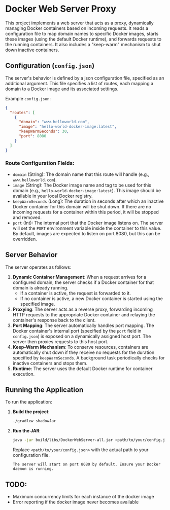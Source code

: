 # Docker Web Server Proxy

This project implements a web server that acts as a proxy, dynamically managing Docker containers based on incoming requests. It reads a configuration file to map domain names to specific Docker images, starts these images (using the default Docker runtime), and forwards requests to the running containers. It also includes a "keep-warm" mechanism to shut down inactive containers.

## Configuration (`config.json`)

The server's behavior is defined by a json configuration file, specified as an additional argument. This file specifies a list of routes, each mapping a domain to a Docker image and its associated settings.

Example `config.json`:
```json
{
  "routes": [
    {
      "domain": "www.helloworld.com",
      "image": "hello-world-docker-image:latest",
      "keepWarmSeconds": 30,
      "port": 8080
    }
  ]
}
```

### Route Configuration Fields:

*   `domain` (String): The domain name that this route will handle (e.g., `www.helloworld.com`).
*   `image` (String): The Docker image name and tag to be used for this domain (e.g., `hello-world-docker-image:latest`). This image should be available in your local Docker registry.
*   `keepWarmSeconds` (Long): The duration in seconds after which an inactive Docker container for this domain will be shut down. If there are no incoming requests for a container within this period, it will be stopped and removed.
*   `port` (Int): The internal port that the Docker image listens on. The server will set the `PORT` environment variable inside the container to this value. By default, images are expected to listen on port 8080, but this can be overridden.

## Server Behavior

The server operates as follows:

1.  **Dynamic Container Management**: When a request arrives for a configured domain, the server checks if a Docker container for that domain is already running.
    *   If a container is active, the request is forwarded to it.
    *   If no container is active, a new Docker container is started using the specified image.
2.  **Proxying**: The server acts as a reverse proxy, forwarding incoming HTTP requests to the appropriate Docker container and relaying the container's response back to the client.
3.  **Port Mapping**: The server automatically handles port mapping. The Docker container's internal port (specified by the `port` field in `config.json`) is exposed on a dynamically assigned host port. The server then proxies requests to this host port.
4.  **Keep-Warm Mechanism**: To conserve resources, containers are automatically shut down if they receive no requests for the duration specified by `keepWarmSeconds`. A background task periodically checks for inactive containers and stops them.
5.  **Runtime**: The server uses the default Docker runtime for container execution.

## Running the Application

To run the application:

1.  **Build the project**:
    ```bash
    ./gradlew shadowJar
    ```
2.  **Run the JAR**:
    ```bash
    java -jar build/libs/DockerWebServer-all.jar <path/to/your/config.json>
    ```
    Replace `<path/to/your/config.json>` with the actual path to your configuration file.
    ```
    The server will start on port 8080 by default. Ensure your Docker daemon is running.

## TODO:
* Maximum concurrency limits for each instance of the docker image
* Error reporting if the docker image never becomes available




